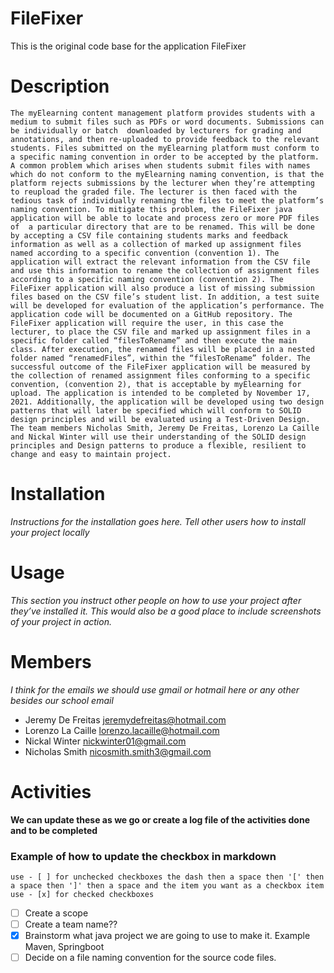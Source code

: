 # FileFixer
This is the original code base for the application FileFixer

# Description
`The myElearning content management platform provides students with a medium to submit files such as PDFs or word documents. Submissions can be individually or batch  downloaded by lecturers for grading and annotations, and then re-uploaded to provide feedback to the relevant students. Files submitted on the myElearning platform must conform to a specific naming convention in order to be accepted by the platform. A common problem which arises when students submit files with names which do not conform to the myElearning naming convention, is that the platform rejects submissions by the lecturer when they’re attempting to reupload the graded file. The lecturer is then faced with the tedious task of individually renaming the files to meet the platform’s naming convention.
To mitigate this problem, the FileFixer java application will be able to locate and process zero or more PDF files of  a particular directory that are to be renamed. This will be done by accepting a CSV file containing students marks and feedback information as well as a collection of marked up assignment files named according to a specific convention (convention 1). The application will extract the relevant information from the CSV file and use this information to rename the collection of assignment files according to a specific naming convention (convention 2). The FileFixer application will also produce a list of missing submission files based on the CSV file’s student list. In addition, a test suite will be developed for evaluation of the application’s performance. The application code will be documented on a GitHub repository.
The FileFixer application will require the user, in this case the lecturer, to place the CSV file and marked up assignment files in a specific folder called “filesToRename” and then execute the main class. After execution, the renamed files will be placed in a nested folder named “renamedFiles”, within the “filesToRename” folder. The successful outcome of the FileFixer application will be measured by the collection of renamed assignment files conforming to a specific convention, (convention 2), that is acceptable by myElearning for upload. The application is intended to be completed by November 17, 2021. Additionally, the application will be developed using two design patterns that will later be specified which will conform to SOLID design principles and will be evaluated using a Test-Driven Design.
The team members Nicholas Smith, Jeremy De Freitas, Lorenzo La Caille and Nickal Winter will use their understanding of the SOLID design principles and Design patterns to produce a flexible, resilient to change and easy to maintain project.`


# Installation
_Instructions for the installation goes here. Tell other users how to install your project locally_

# Usage
_This section you instruct other people on how to use your project after they’ve installed it. This would also be a good place to include screenshots of your project in action._

# Members
_I think for the emails we should use gmail or hotmail here or any other besides our school email_
- Jeremy De Freitas jeremydefreitas@hotmail.com
- Lorenzo La Caille lorenzo.lacaille@hotmail.com
- Nickal Winter nickwinter01@gmail.com
- Nicholas Smith nicosmith.smith3@gmail.com

# Activities
**We can update these as we go or create a log file of the activities done and to be completed**

### Example of how to update the checkbox in markdown
```
use - [ ] for unchecked checkboxes the dash then a space then '[' then a space then ']' then a space and the item you want as a checkbox item 
use - [x] for checked checkboxes
```
- [ ] Create a scope
- [ ] Create a team name??
- [x] Brainstorm what java project we are going to use to make it. Example Maven, Springboot
- [ ] Decide on a file naming convention for the source code files.
